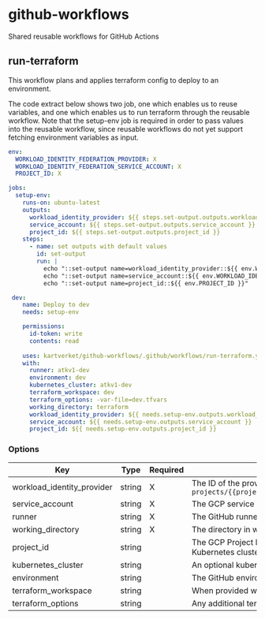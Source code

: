 # github-workflows
Shared reusable workflows for GitHub Actions

## run-terraform
This workflow plans and applies terraform config to deploy to an environment.

The code extract below shows two job, one which enables us to reuse variables, and one which enables us to run terraform through the reusable workflow. 
Note that the setup-env job is required in order to pass values into the reusable workflow, since reusable workflows do not yet support fetching environment variables as input.

```yaml
env:
  WORKLOAD_IDENTITY_FEDERATION_PROVIDER: X
  WORKLOAD_IDENTITY_FEDERATION_SERVICE_ACCOUNT: X
  PROJECT_ID: X

jobs:
  setup-env:
    runs-on: ubuntu-latest
    outputs:
      workload_identity_provider: ${{ steps.set-output.outputs.workload_identity_provider }}
      service_account: ${{ steps.set-output.outputs.service_account }}
      project_id: ${{ steps.set-output.outputs.project_id }}
    steps:
      - name: set outputs with default values
        id: set-output
        run: |    
          echo "::set-output name=workload_identity_provider::${{ env.WORKLOAD_IDENTITY_FEDERATION_PROVIDER }}"
          echo "::set-output name=service_account::${{ env.WORKLOAD_IDENTITY_FEDERATION_SERVICE_ACCOUNT }}"
          echo "::set-output name=project_id::${{ env.PROJECT_ID }}"

 dev:
    name: Deploy to dev
    needs: setup-env

    permissions: 
      id-token: write
      contents: read
      
    uses: kartverket/github-workflows/.github/workflows/run-terraform.yml@main
    with:
      runner: atkv1-dev
      environment: dev
      kubernetes_cluster: atkv1-dev
      terraform_workspace: dev
      terraform_options: -var-file=dev.tfvars
      working_directory: terraform
      workload_identity_provider: ${{ needs.setup-env.outputs.workload_identity_provider }}
      service_account: ${{ needs.setup-env.outputs.service_account }}
      project_id: ${{ needs.setup-env.outputs.project_id }}
```

### Options
| Key                        | Type   | Required | Description                                                                                                                                                                                                                    |
|----------------------------|--------|----------|--------------------------------------------------------------------------------------------------------------------------------------------------------------------------------------------------------------------------------|
| workload_identity_provider | string | X        | The ID of the provider to use for authentication. It should be in the format of `projects/{{project}}/locations/global/workloadIdentityPools/{{workload_identity_pool_id}}/providers/{{workload_identity_pool_provider_id}}`   |
| service_account            | string | X        | The GCP service account connected to the identity pool that will be used by Terraform.                                                                                                                                         |
| runner                     | string | X        | The GitHub runner to use when running the deploy. This can for example be `atkv1-dev`.                                                                                                                                         |
| working_directory          | string | X        | The directory in which to run terraform. The path is relative to the root of the repository.                                                                                                                                   |
| project_id                 | string |          | The GCP Project ID to use as the "active project" when running Terraform. When deploying to Kubernetes, this must match the project in which the Kubernetes cluster is registered.                                             |
| kubernetes_cluster         | string |          | An optional kubernetes cluster to authenticate to. Note that the project_id must match where the cluster is registered |
| environment                | string |          | The GitHub environment to use when deploying. See [using environments for deployment](https://docs.github.com/en/actions/deployment/targeting-different-environments/using-environments-for-deployment) for more info on this. |
| terraform_workspace        | string |          | When provided will set a workspace as the active workspace when planning and deploying.                                                                                                                                        |
| terraform_options          | string |          | Any additional terraform options to be passed to plan and apply. For example `-var-file=dev.tfvars`                                                                                                                            |
